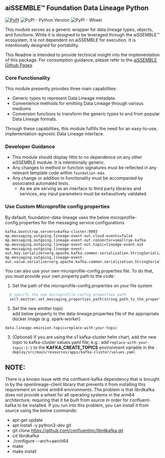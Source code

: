 ## aiSSEMBLE&trade; Foundation Data Lineage Python

[![PyPI](https://img.shields.io/pypi/v/aissemble-foundation-data-lineage-python?logo=python&logoColor=gold)](https://pypi.org/project/aissemble-foundation-data-lineage-python/)
![PyPI - Python Version](https://img.shields.io/pypi/pyversions/aissemble-foundation-data-lineage-python?logo=python&logoColor=gold)
![PyPI - Wheel](https://img.shields.io/pypi/wheel/aissemble-foundation-data-lineage-python?logo=python&logoColor=gold)

This module serves as a generic wrapper for data lineage 
types, objects, and functions.  While it is designed to be 
leveraged through the aiSSEMBLE&trade; ecosystem, it is not dependent
on aiSSEMBLE for execution.  It is intentionally designed for 
portability.

This Readme is intended to provide technical insight into the
implementation of this package.  For consumption guidance,
please refer to the [aiSSEMBLE Github Pages](https://boozallen.github.io/aissemble/current/data-lineage.html)

### Core Functionality

This module presently provides three main capabilities:

* Generic types to represent Data Lineage metadata
* Convenience methods for emitting Data Lineage through various mediums
* Conversion functions to transform the generic types to and from popular Data Lineage formats.

Through these capabilities, this module fulfills the need for an easy-to-use, implementation-agnostic 
Data Lineage interface.

### Developer Guidance

* This module should display little to no dependence on any other aiSSEMBLE module.  It is intentionally generic.
* Any changes to method or function signatures must be reflected in any relevant template code within `foundation-mda`.
* Any change or addition in functionality must be accompanied by associated automated tests.
  * As we are serving as an interface to third party libraries and services, any input parameters must be exhaustively validated.

### Use Custom Microprofile config properties
By default, foundation-data-lineage uses the below microprofile-config.properties for the messaging service configurations
```properties
kafka.bootstrap.servers=kafka-cluster:9093
mp.messaging.outgoing.lineage-event-out.cloud-events=false
mp.messaging.outgoing.lineage-event-out.connector=smallrye-kafka
mp.messaging.outgoing.lineage-event-out.topic=lineage-event-out
mp.messaging.outgoing.lineage-event-out.key.serializer=org.apache.kafka.common.serialization.StringSerializer
mp.messaging.outgoing.lineage-event-out.value.serializer=org.apache.kafka.common.serialization.StringSerializer
```

You can also use your own microprofile-config.properties file. To do that, you must provide your own property path to the code:

1. Set the path of the microprofile-config.properties on your file system
```python
  # specify the new microprofile-config properties path
  self.emitter.set_messaging_properties_path(string_path_to_the_property_file)

```
2. Set the new emitter topic  
   add below property to the data-lineage.properties file of the appropriate docker image (e.g. spark-worker)
```text
data.lineage.emission.topic=replace-with-your-topic
```

3. (Optional) If you are using the v1 kafka-cluster helm chart, add the new topic to kafka-cluster values.yaml file; e.g.: add `replace-with-your-topic:1:1` to the **KAFKA_CREATE_TOPICS** environment variable in the `-deploy/src/main/resources/apps/kafka-cluster/values.yaml`

## NOTE:
There is a known issue with the confluent-kafka dependency that is brought in by the openlineage-client library that prevents it from installing this requirement on some arm64 environments. The problem is that librdkafka does not provide a wheel for all operating systems in the arm64 architecture, requiring that it be built from source in order for confluent-kafka to be installed. If you run into this problem, you can install it from source using the below commands:

* apt-get update
* apt install -y python3-dev git
* git clone https://github.com/confluentinc/librdkafka.git
* cd librdkafka
* ./configure --arch=aarch64
* make
* make install